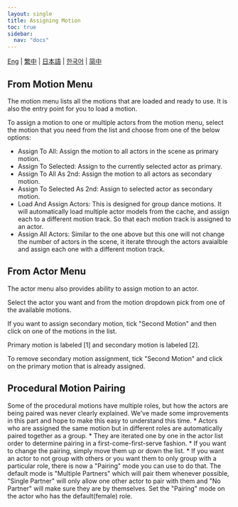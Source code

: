 ```yaml
---
layout: single
title: Assigning Motion
toc: true
sidebar:
  nav: "docs"
---
```

[Eng](/dancexr/features/assign_motion) | [繁中](/tw/dancexr/features/assign_motion) | [日本語](/jp/dancexr/features/assign_motion) | [한국어](/kr/dancexr/features/assign_motion) | [简中](/zh/dancexr/features/assign_motion)


## From Motion Menu
The motion menu lists all the motions that are loaded and ready to use. It is also the entry point for you to load a motion.

To assign a motion to one or multiple actors from the motion menu, select the motion that you need from the list and choose from one of the below options:
* Assign To All: Assign the motion to all actors in the scene as primary motion.
* Assign To Selected: Assign to the currently selected actor as primary.
* Assign To All As 2nd: Assign the motion to all actors as secondary motion.
* Assign To Selected As 2nd: Assign to selected actor as secondary motion.
* Load And Assign Actors: This is designed for group dance motions. It will automatically load multiple actor models from the cache, and assign each to a different motion track. So that each motion track is assigned to an actor. 
* Assign All Actors: Similar to the one above but this one will not change the number of actors in the scene, it iterate through the actors avaialble and assign each one with a different motion track.


## From Actor Menu
The actor menu also provides ability to assign motion to an actor.

Select the actor you want and from the motion dropdown pick from one of the available motions.

If you want to assign secondary motion, tick "Second Motion" and then click on one of the motions in the list.

Primary motion is labeled [1] and secondary motion is labeled [2].

To remove secondary motion assignment, tick "Second Motion" and click on the primary motion that is already assigned.


## Procedural Motion Pairing
Some of the procedural motions have multiple roles, but how the actors are being paired was never clearly explained. We've made some improvements in this part and hope to make this easy to understand this time.
    * Actors who are assigned the same motion but in different roles are automatically paired together as a group. 
    * They are iterated one by one in the actor list order to determine pairing in a first-come-first-serve fashion. 
    * If you want to change the pairing, simply move them up or down the list. 
    * If you want an actor to not group with others or you want them to only group with a particular role, there is now a "Pairing" mode you can use to do that. The default mode is "Multiple Partners" which will pair them whenever possible, "Single Partner" will only allow one other actor to pair with them and "No Partner" will make sure they are by themselves. Set the "Pairing" mode on the actor who has the default(female) role. 
    